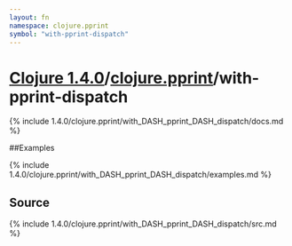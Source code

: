 ```yaml
---
layout: fn
namespace: clojure.pprint
symbol: "with-pprint-dispatch"
---
```


# [Clojure 1.4.0](../../)/[clojure.pprint](../)/with-pprint-dispatch

{% include 1.4.0/clojure.pprint/with_DASH_pprint_DASH_dispatch/docs.md %}

##Examples

{% include 1.4.0/clojure.pprint/with_DASH_pprint_DASH_dispatch/examples.md %}
## Source
{% include 1.4.0/clojure.pprint/with_DASH_pprint_DASH_dispatch/src.md %}

